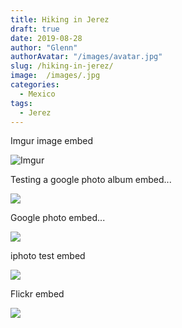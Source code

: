 ```yaml
---
title: Hiking in Jerez
draft: true
date: 2019-08-28
author: "Glenn"
authorAvatar: "/images/avatar.jpg"
slug: /hiking-in-jerez/
image:  /images/.jpg
categories:
  - Mexico
tags:
  - Jerez
---
```


Imgur image embed

![Imgur](https://i.imgur.com/PGWbeRG.jpg)

Testing a google photo album embed...

![](https://photos.app.goo.gl/pciptiiW8Zd7XTX66)

Google photo embed...

![](https://drive.google.com/open?id=1l-VoqLASVUMothZK-J5ALVcwfGFyqhXD4w)

iphoto test embed

![](https://share.icloud.com/photos/03vLBqx8oohyjRidMtQxXCFgg)

Flickr embed

![](https://live.staticflickr.com/65535/48639730587_5d59cb8b83_b.jpg)